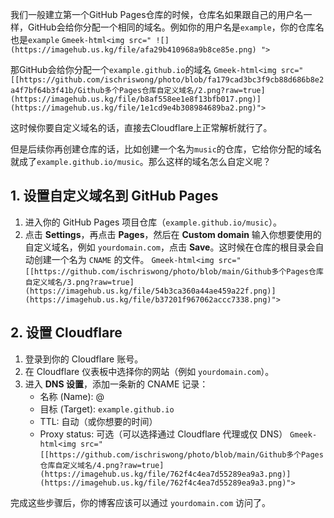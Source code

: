 我们一般建立第一个GitHub Pages仓库的时候，仓库名如果跟自己的用户名一样，GitHub会给你分配一个相同的域名。例如你的用户名是`example`，你的仓库名也是`example`
`Gmeek-html<img src="
![](https://imagehub.us.kg/file/afa29b410968a9b8ce85e.png)
">`

那GitHub会给你分配一个`example.github.io`的域名
`Gmeek-html<img src="[[https://github.com/ischriswong/photo/blob/fa179cad3bc3f9cb88d686b8e2a4f7bf64b3f41b/Github多个Pages仓库自定义域名/2.png?raw=true](https://imagehub.us.kg/file/b8af558ee1e8f13bfb017.png)](https://imagehub.us.kg/file/1e1cd9e4b308984689ba2.png)">`

这时候你要自定义域名的话，直接去Cloudflare上正常解析就行了。

但是后续你再创建仓库的话，比如创建一个名为`music`的仓库，它给你分配的域名就成了`example.github.io/music`。那么这样的域名怎么自定义呢？

## 1. 设置自定义域名到 GitHub Pages

1. 进入你的 GitHub Pages 项目仓库（`example.github.io/music`）。
2. 点击 **Settings**，再点击 **Pages**，然后在 **Custom domain** 输入你想要使用的自定义域名，例如 `yourdomain.com`，点击 **Save**。这时候在仓库的根目录会自动创建一个名为 `CNAME` 的文件。
`Gmeek-html<img src="[[https://github.com/ischriswong/photo/blob/main/Github多个Pages仓库自定义域名/3.png?raw=true](https://imagehub.us.kg/file/54b3ca360a44ae459a22f.png)](https://imagehub.us.kg/file/b37201f967062accc7338.png)">`

## 2. 设置 Cloudflare

1. 登录到你的 Cloudflare 账号。
2. 在 Cloudflare 仪表板中选择你的网站（例如 `yourdomain.com`）。
3. 进入 **DNS 设置**，添加一条新的 CNAME 记录：
   - 名称 (Name): @
   - 目标 (Target): `example.github.io`
   - TTL: 自动（或你想要的时间）
   - Proxy status: 可选（可以选择通过 Cloudflare 代理或仅 DNS）
`Gmeek-html<img src="[[https://github.com/ischriswong/photo/blob/main/Github多个Pages仓库自定义域名/4.png?raw=true](https://imagehub.us.kg/file/762f4c4ea7d55289ea9a3.png)](https://imagehub.us.kg/file/762f4c4ea7d55289ea9a3.png)">`

完成这些步骤后，你的博客应该可以通过 `yourdomain.com` 访问了。
